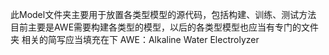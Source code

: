 此Model文件夹主要用于放置各类型模型的源代码，包括构建、训练、测试方法
目前主要是AWE需要构建各类型的模型，以后的各类型模型也应当有专门的文件夹
相关的简写应当填充在下
AWE：Alkaline Water Electrolyzer